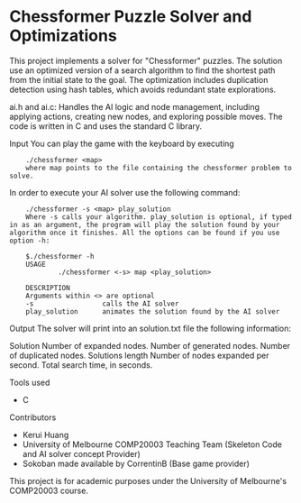 # Chessformer Puzzle Solver and Optimizations

This project implements a solver for "Chessformer" puzzles.
The solution use an optimized version of a search algorithm to find the shortest path from the initial state to the goal. 
The optimization includes duplication detection using hash tables, which avoids redundant state explorations.

ai.h and ai.c: Handles the AI logic and node management, including applying actions, creating new nodes, and exploring possible moves.
The code is written in C and uses the standard C library.

Input
You can play the game with the keyboard by executing

        ./chessformer <map>
        where map points to the file containing the chessformer problem to solve.

In order to execute your AI solver use the following command:

        ./chessformer -s <map> play_solution
        Where -s calls your algorithm. play_solution is optional, if typed in as an argument, the program will play the solution found by your algorithm once it finishes. All the options can be found if you use option -h:

        $./chessformer -h
        USAGE
                ./chessformer <-s> map <play_solution>

        DESCRIPTION
        Arguments within <> are optional
        -s                 calls the AI solver
        play_solution      animates the solution found by the AI solver

Output
The solver will print into an solution.txt file the following information: 

Solution
        Number of expanded nodes.
        Number of generated nodes.
        Number of duplicated nodes.
        Solutions length
        Number of nodes expanded per second.
        Total search time, in seconds.

Tools used  
- C  

Contributors
- Kerui Huang
- University of Melbourne COMP20003 Teaching Team (Skeleton Code and AI solver concept Provider)
- Sokoban made available by CorrentinB (Base game provider)

This project is for academic purposes under the University of Melbourne's COMP20003 course.

